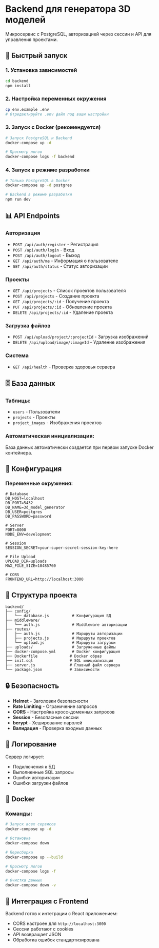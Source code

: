 # Backend для генератора 3D моделей

Микросервис с PostgreSQL, авторизацией через сессии и API для управления проектами.

## 🚀 Быстрый запуск

### 1. Установка зависимостей
```bash
cd backend
npm install
```

### 2. Настройка переменных окружения
```bash
cp env.example .env
# Отредактируйте .env файл под ваши настройки
```

### 3. Запуск с Docker (рекомендуется)
```bash
# Запуск PostgreSQL и Backend
docker-compose up -d

# Просмотр логов
docker-compose logs -f backend
```

### 4. Запуск в режиме разработки
```bash
# Только PostgreSQL в Docker
docker-compose up -d postgres

# Backend в режиме разработки
npm run dev
```

## 📊 API Endpoints

### Авторизация
- `POST /api/auth/register` - Регистрация
- `POST /api/auth/login` - Вход
- `POST /api/auth/logout` - Выход
- `GET /api/auth/me` - Информация о пользователе
- `GET /api/auth/status` - Статус авторизации

### Проекты
- `GET /api/projects` - Список проектов пользователя
- `POST /api/projects` - Создание проекта
- `GET /api/projects/:id` - Получение проекта
- `PUT /api/projects/:id` - Обновление проекта
- `DELETE /api/projects/:id` - Удаление проекта

### Загрузка файлов
- `POST /api/upload/project/:projectId` - Загрузка изображений
- `DELETE /api/upload/image/:imageId` - Удаление изображения

### Система
- `GET /api/health` - Проверка здоровья сервера

## 🗄️ База данных

### Таблицы:
- `users` - Пользователи
- `projects` - Проекты
- `project_images` - Изображения проектов

### Автоматическая инициализация:
База данных автоматически создается при первом запуске Docker контейнера.

## 🔧 Конфигурация

### Переменные окружения:
```env
# Database
DB_HOST=localhost
DB_PORT=5432
DB_NAME=3d_model_generator
DB_USER=postgres
DB_PASSWORD=password

# Server
PORT=8000
NODE_ENV=development

# Session
SESSION_SECRET=your-super-secret-session-key-here

# File Upload
UPLOAD_DIR=uploads
MAX_FILE_SIZE=10485760

# CORS
FRONTEND_URL=http://localhost:3000
```

## 📁 Структура проекта

```
backend/
├── config/
│   └── database.js          # Конфигурация БД
├── middleware/
│   └── auth.js              # Middleware авторизации
├── routes/
│   ├── auth.js              # Маршруты авторизации
│   ├── projects.js          # Маршруты проектов
│   └── upload.js            # Маршруты загрузки
├── uploads/                 # Загруженные файлы
├── docker-compose.yml       # Docker конфигурация
├── Dockerfile              # Docker образ
├── init.sql                # SQL инициализация
├── server.js               # Главный файл сервера
└── package.json            # Зависимости
```

## 🔒 Безопасность

- **Helmet** - Заголовки безопасности
- **Rate Limiting** - Ограничение запросов
- **CORS** - Настройка кросс-доменных запросов
- **Session** - Безопасные сессии
- **bcrypt** - Хеширование паролей
- **Валидация** - Проверка входных данных

## 📝 Логирование

Сервер логирует:
- Подключения к БД
- Выполненные SQL запросы
- Ошибки авторизации
- Ошибки загрузки файлов

## 🐳 Docker

### Команды:
```bash
# Запуск всех сервисов
docker-compose up -d

# Остановка
docker-compose down

# Пересборка
docker-compose up --build

# Просмотр логов
docker-compose logs -f

# Очистка данных
docker-compose down -v
```

## 🔄 Интеграция с Frontend

Backend готов к интеграции с React приложением:
- CORS настроен для `http://localhost:3000`
- Сессии работают с cookies
- API возвращает JSON
- Обработка ошибок стандартизирована
